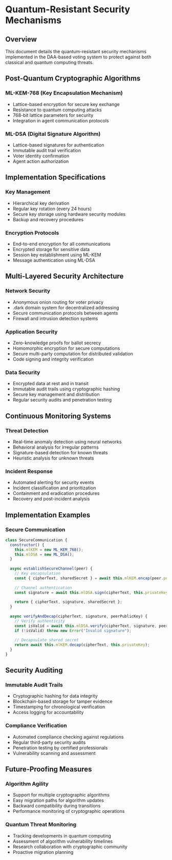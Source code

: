 # Quantum-Resistant Security Mechanisms

## Overview
This document details the quantum-resistant security mechanisms implemented in the DAA-based voting system to protect against both classical and quantum computing threats.

## Post-Quantum Cryptographic Algorithms

### ML-KEM-768 (Key Encapsulation Mechanism)
- Lattice-based encryption for secure key exchange
- Resistance to quantum computing attacks
- 768-bit lattice parameters for security
- Integration in agent communication protocols

### ML-DSA (Digital Signature Algorithm)
- Lattice-based signatures for authentication
- Immutable audit trail verification
- Voter identity confirmation
- Agent action authorization

## Implementation Specifications

### Key Management
- Hierarchical key derivation
- Regular key rotation (every 24 hours)
- Secure key storage using hardware security modules
- Backup and recovery procedures

### Encryption Protocols
- End-to-end encryption for all communications
- Encrypted storage for sensitive data
- Session key establishment using ML-KEM
- Message authentication using ML-DSA

## Multi-Layered Security Architecture

### Network Security
- Anonymous onion routing for voter privacy
- .dark domain system for decentralized addressing
- Secure communication protocols between agents
- Firewall and intrusion detection systems

### Application Security
- Zero-knowledge proofs for ballot secrecy
- Homomorphic encryption for secure computations
- Secure multi-party computation for distributed validation
- Code signing and integrity verification

### Data Security
- Encrypted data at rest and in transit
- Immutable audit trails using cryptographic hashing
- Secure key management and distribution
- Regular security audits and penetration testing

## Continuous Monitoring Systems

### Threat Detection
- Real-time anomaly detection using neural networks
- Behavioral analysis for irregular patterns
- Signature-based detection for known threats
- Heuristic analysis for unknown threats

### Incident Response
- Automated alerting for security events
- Incident classification and prioritization
- Containment and eradication procedures
- Recovery and post-incident analysis

## Implementation Examples

### Secure Communication
```javascript
class SecureCommunication {
  constructor() {
    this.mlKEM = new ML_KEM_768();
    this.mlDSA = new ML_DSA();
  }
  
  async establishSecureChannel(peer) {
    // Key encapsulation
    const { cipherText, sharedSecret } = await this.mlKEM.encap(peer.publicKey);
    
    // Channel authentication
    const signature = await this.mlDSA.sign(cipherText, this.privateKey);
    
    return { cipherText, signature, sharedSecret };
  }
  
  async verifyAndDecap(cipherText, signature, peerPublicKey) {
    // Verify authenticity
    const isValid = await this.mlDSA.verify(cipherText, signature, peerPublicKey);
    if (!isValid) throw new Error("Invalid signature");
    
    // Decapsulate shared secret
    return await this.mlKEM.decap(cipherText, this.privateKey);
  }
}
```

## Security Auditing

### Immutable Audit Trails
- Cryptographic hashing for data integrity
- Blockchain-based storage for tamper evidence
- Timestamping for chronological verification
- Access logging for accountability

### Compliance Verification
- Automated compliance checking against regulations
- Regular third-party security audits
- Penetration testing by certified professionals
- Vulnerability scanning and assessment

## Future-Proofing Measures

### Algorithm Agility
- Support for multiple cryptographic algorithms
- Easy migration paths for algorithm updates
- Backward compatibility during transitions
- Performance monitoring of cryptographic operations

### Quantum Threat Monitoring
- Tracking developments in quantum computing
- Assessment of algorithm vulnerability timelines
- Research collaboration with cryptographic community
- Proactive migration planning
